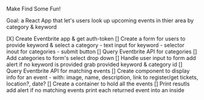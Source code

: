 Make Find Some Fun!

Goal: a React App that let's users look up upcoming events in thier area by category & keyword 

[X] Create Eventbrite app & get auth-token
[] Create a form for users to provide keyword & select a category
    - text input for keyword
    - selector inout for categories
    - submit button
[] Query Eventbrite API for categories 
[] Add categories to form's select drop down
[] Handle user input to form 
    add alert if no keyword is provided
    grab provided keyword & category id
[] Query Eventbrite API for matching events
[] Create component to display info for an event <Event />
    - with: image, name, description, link to register/get tickets, location?, date?
[] Create a container to hold all the events <EventsList />
[] Print resutls
    add alert if no matching events
    print each returned event into an <Event /> inside <EventsList />
